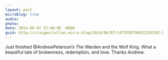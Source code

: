 ```yaml
---
layout: post
microblog: true
audio: 
photo: 
date: 2014-06-07 15:48:05 -0600
guid: http://craigmcclellan.micro.blog/2014/06/07/t475393786022203392.html
---
```

Just finished @AndrewPeterson’s The Warden and the Wolf King. What a beautiful tale of brokenness, redemption, and love. Thanks Andrew.
